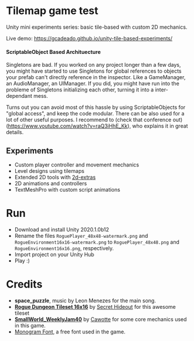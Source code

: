 # Tilemap game test

Unity mini experiments series: basic tile-based with custom 2D mechanics.

Live demo:
https://gcadeado.github.io/unity-tile-based-experiments/

#### ScriptableObject Based Archituecture

Singletons are bad. If you worked on any project longer than a few days, you might have started to use Singletons for global references to objects your prefab can't directly reference in the inspector. Like a GameManager, an AudioManager, an UIManager. If you did, you might have run into the probleme of Singletons initializing each other, turning it into a inter-dependant mess.

Turns out you can avoid most of this hassle by using ScriptableObjects for "global access", and keep the code modular. There can be also used for a lot of other useful purposes. I recommend to (check that conference out)(https://www.youtube.com/watch?v=raQ3iHhE_Kk), who explains it in great details.

## Experiments

- Custom player controller and movement mechanics
- Level designs using tilemaps
- Extended 2D tools with [2d-extras](https://github.com/Unity-Technologies/2d-extras)
- 2D animations and controllers
- TextMeshPro with custom script animations

# Run

- Download and install Unity 2020.1.0b12
- Rename the files `RoguePlayer_48x48-watermark.png` and `RogueEnvironment16x16-watermark.png` to `RoguePlayer_48x48.png` and `RogueEnvironment16x16.png`, respectively.
- Import project on your Unity Hub
- Play :)

# Credits
 - __**space_puzzle**__, music by Leon Menezes for the main song.
 - **[Rogue Dungeon Tileset 16x16](https://secrethideout.itch.io/rogue-dungeon-tileset-16x16)** by [Secret Hideout](https://secrethideout.itch.io/) for this awesome tileset
 - **[SmallWorld_WeeklyJam40](https://github.com/Cawotte/SmallWorld_WeeklyJam40)** by [Cawotte](https://github.com/Cawotte) for some core mechanics used in this game.
 - [Monogram Font](https://datagoblin.itch.io/monogram), a free font used in the game.
